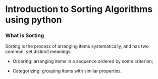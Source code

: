 # Introduction to Sorting Algorithms using python

### What is Sorting 

Sorting is the process of arranging items systematically, and has two common, yet distinct meanings:

- Ordering: arranging items in a sequence ordered by some criterion;

- Categorizing: grouping items with similar properties.

